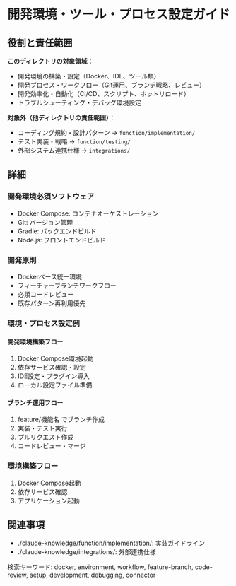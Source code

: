 # 開発環境・ツール・プロセス設定ガイド

## 役割と責任範囲
**このディレクトリの対象領域**：
- 開発環境の構築・設定（Docker、IDE、ツール類）
- 開発プロセス・ワークフロー（Git運用、ブランチ戦略、レビュー）  
- 開発効率化・自動化（CI/CD、スクリプト、ホットリロード）
- トラブルシューティング・デバッグ環境設定

**対象外（他ディレクトリの責任範囲）**：
- コーディング規約・設計パターン → `function/implementation/`
- テスト実装・戦略 → `function/testing/`
- 外部システム連携仕様 → `integrations/`

## 詳細
### 開発環境必須ソフトウェア
- Docker Compose: コンテナオーケストレーション
- Git: バージョン管理
- Gradle: バックエンドビルド
- Node.js: フロントエンドビルド


### 開発原則
- Dockerベース統一環境
- フィーチャーブランチワークフロー
- 必須コードレビュー
- 既存パターン再利用優先

### 環境・プロセス設定例
#### 開発環境構築フロー
1. Docker Compose環境起動
2. 依存サービス確認・設定
3. IDE設定・プラグイン導入
4. ローカル設定ファイル準備

#### ブランチ運用フロー  
1. feature/機能名 でブランチ作成
2. 実装・テスト実行
3. プルリクエスト作成
4. コードレビュー・マージ

### 環境構築フロー
1. Docker Compose起動
2. 依存サービス確認
3. アプリケーション起動

## 関連事項
- ./claude-knowledge/function/implementation/: 実装ガイドライン
- ./claude-knowledge/integrations/: 外部連携仕様

検索キーワード: docker, environment, workflow, feature-branch, code-review, setup, development, debugging, connector